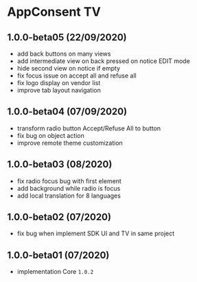 # AppConsent TV

## 1.0.0-beta05 (22/09/2020)
- add back buttons on many views
- add intermediate view on back pressed on notice EDIT mode
- hide second view on notice if empty
- fix focus issue on accept all and refuse all
- fix logo display on vendor list
- improve tab layout navigation

## 1.0.0-beta04 (07/09/2020)
- transform radio button Accept/Refuse All to button
- fix bug on object action
- improve remote theme customization

## 1.0.0-beta03 (08/2020)
- fix radio focus bug with first element
- add background while radio is focus
- add local translation for 8 languages

## 1.0.0-beta02 (07/2020)
- fix bug when implement SDK UI and TV in same project 

## 1.0.0-beta01 (07/2020)
- implementation Core `1.0.2`
